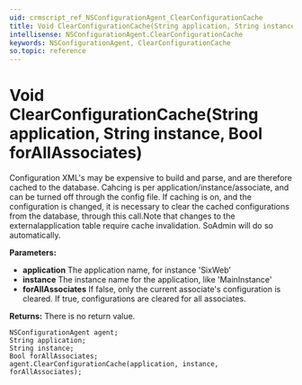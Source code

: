 ```yaml
---
uid: crmscript_ref_NSConfigurationAgent_ClearConfigurationCache
title: Void ClearConfigurationCache(String application, String instance, Bool forAllAssociates)
intellisense: NSConfigurationAgent.ClearConfigurationCache
keywords: NSConfigurationAgent, ClearConfigurationCache
so.topic: reference
---
```


# Void ClearConfigurationCache(String application, String instance, Bool forAllAssociates)

Configuration XML's may be expensive to build and parse, and are therefore cached to the database. <para/>Cahcing is per application/instance/associate, and can be turned off through the config file. <para/>If caching is on, and the configuration is changed, it is necessary to clear the cached configurations from the database, through this call.<para/>Note that changes to the externalapplication table require cache invalidation. SoAdmin will do so automatically.

**Parameters:**
 - **application** The application name, for instance 'SixWeb'
 - **instance** The instance name for the application, like 'MainInstance'
 - **forAllAssociates** If false, only the current associate's configuration is cleared. If true, configurations are cleared for all associates.

**Returns:** There is no return value.

```crmscript
NSConfigurationAgent agent;
String application;
String instance;
Bool forAllAssociates;
agent.ClearConfigurationCache(application, instance, forAllAssociates);
```

